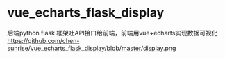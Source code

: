 # vue_echarts_flask_display
后端python flask 框架吐API接口给前端，前端用vue+echarts实现数据可视化
https://github.com/chen-sunrise/vue_echarts_flask_display/blob/master/display.png
